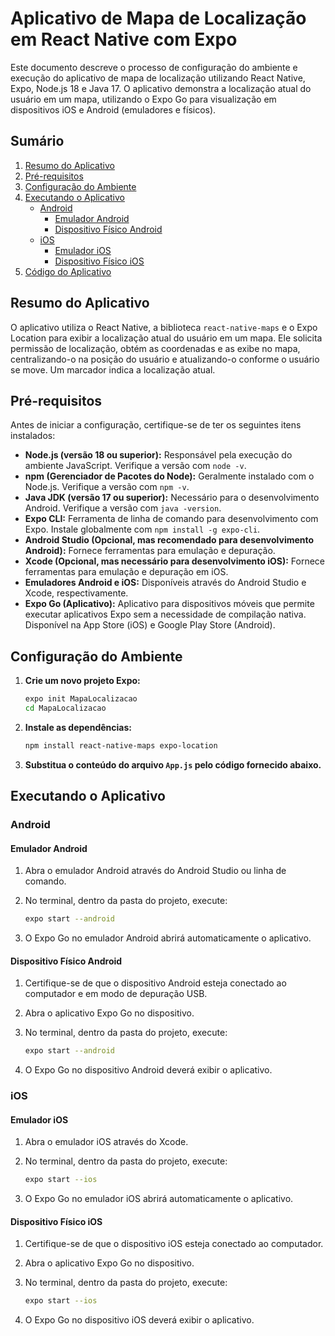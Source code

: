 # Aplicativo de Mapa de Localização em React Native com Expo

Este documento descreve o processo de configuração do ambiente e execução do aplicativo de mapa de localização utilizando React Native, Expo, Node.js 18 e Java 17. O aplicativo demonstra a localização atual do usuário em um mapa, utilizando o Expo Go para visualização em dispositivos iOS e Android (emuladores e físicos).

## Sumário

1.  [Resumo do Aplicativo](#resumo-do-aplicativo)
2.  [Pré-requisitos](#pré-requisitos)
3.  [Configuração do Ambiente](#configuração-do-ambiente)
4.  [Executando o Aplicativo](#executando-o-aplicativo)
    *   [Android](#android)
        *   [Emulador Android](#emulador-android)
        *   [Dispositivo Físico Android](#dispositivo-físico-android)
    *   [iOS](#ios)
        *   [Emulador iOS](#emulador-ios)
        *   [Dispositivo Físico iOS](#dispositivo-físico-ios)
5.  [Código do Aplicativo](#código-do-aplicativo)

## Resumo do Aplicativo

O aplicativo utiliza o React Native, a biblioteca `react-native-maps` e o Expo Location para exibir a localização atual do usuário em um mapa.  Ele solicita permissão de localização, obtém as coordenadas e as exibe no mapa, centralizando-o na posição do usuário e atualizando-o conforme o usuário se move. Um marcador indica a localização atual.

## Pré-requisitos

Antes de iniciar a configuração, certifique-se de ter os seguintes itens instalados:

*   **Node.js (versão 18 ou superior):**  Responsável pela execução do ambiente JavaScript.  Verifique a versão com `node -v`.
*   **npm (Gerenciador de Pacotes do Node):**  Geralmente instalado com o Node.js. Verifique a versão com `npm -v`.
*   **Java JDK (versão 17 ou superior):** Necessário para o desenvolvimento Android. Verifique a versão com `java -version`.
*   **Expo CLI:** Ferramenta de linha de comando para desenvolvimento com Expo. Instale globalmente com `npm install -g expo-cli`.
*   **Android Studio (Opcional, mas recomendado para desenvolvimento Android):**  Fornece ferramentas para emulação e depuração.
*   **Xcode (Opcional, mas necessário para desenvolvimento iOS):**  Fornece ferramentas para emulação e depuração em iOS.
*   **Emuladores Android e iOS:**  Disponíveis através do Android Studio e Xcode, respectivamente.
*   **Expo Go (Aplicativo):**  Aplicativo para dispositivos móveis que permite executar aplicativos Expo sem a necessidade de compilação nativa. Disponível na App Store (iOS) e Google Play Store (Android).

## Configuração do Ambiente

1.  **Crie um novo projeto Expo:**

    ```bash
    expo init MapaLocalizacao
    cd MapaLocalizacao
    ```

2.  **Instale as dependências:**

    ```bash
    npm install react-native-maps expo-location
    ```

3.  **Substitua o conteúdo do arquivo `App.js` pelo código fornecido abaixo.**

## Executando o Aplicativo

### Android

#### Emulador Android

1.  Abra o emulador Android através do Android Studio ou linha de comando.
2.  No terminal, dentro da pasta do projeto, execute:

    ```bash
    expo start --android
    ```

3.  O Expo Go no emulador Android abrirá automaticamente o aplicativo.

#### Dispositivo Físico Android

1.  Certifique-se de que o dispositivo Android esteja conectado ao computador e em modo de depuração USB.
2.  Abra o aplicativo Expo Go no dispositivo.
3.  No terminal, dentro da pasta do projeto, execute:

    ```bash
    expo start --android
    ```

4.  O Expo Go no dispositivo Android deverá exibir o aplicativo.

### iOS

#### Emulador iOS

1.  Abra o emulador iOS através do Xcode.
2.  No terminal, dentro da pasta do projeto, execute:

    ```bash
    expo start --ios
    ```

3.  O Expo Go no emulador iOS abrirá automaticamente o aplicativo.

#### Dispositivo Físico iOS

1.  Certifique-se de que o dispositivo iOS esteja conectado ao computador.
2.  Abra o aplicativo Expo Go no dispositivo.
3.  No terminal, dentro da pasta do projeto, execute:

    ```bash
    expo start --ios
    ```

4.  O Expo Go no dispositivo iOS deverá exibir o aplicativo.
